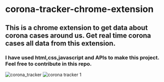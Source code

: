 # corona-tracker-chrome-extension

## This is a chrome extension to get data about corona cases around us. Get real time corona cases all data from this extension. 

### I have used html,css,javascript and APIs to make this project. Feel free to contribute in this repo.


![corona_tracker](https://user-images.githubusercontent.com/68159874/135750996-56f54e75-9bfd-4d24-b9bd-1ae79e1ef134.png)
![corona tracker 1](https://user-images.githubusercontent.com/68159874/135751005-39a2b8bf-b2ed-46e8-a51f-9369ac438bc8.png)

